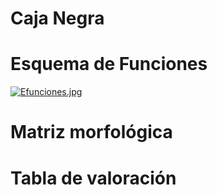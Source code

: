 # Caja Negra
# Esquema de Funciones
[![Efunciones.jpg](https://i.postimg.cc/6qnHZk7r/Efunciones.jpg)](https://postimg.cc/T52qMHJ1)

# Matriz morfológica
# Tabla de valoración
